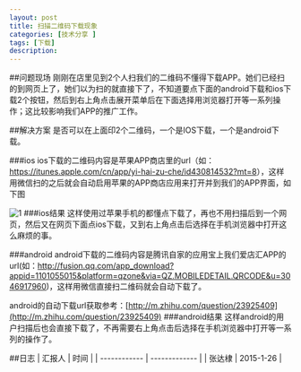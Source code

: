 ```yaml
---
layout: post
title: 扫描二维码下载现象
categories: [技术分享 ]
tags: [下载]
description: 
---
```




##问题现场
刚刚在店里见到2个人扫我们的二维码不懂得下载APP。她们已经扫的到网页上了，她们以为扫的就直接下了，不知道要点下面的android下载和ios下载2个按钮，然后到右上角点击展开菜单后在下面选择用浏览器打开等一系列操作；这比较影响我们APP的推广工作。

##解决方案
是否可以在上面印2个二维码，一个是IOS下载，一个是android下载。

###ios
ios下载的二维码内容是苹果APP商店里的url（如：<https://itunes.apple.com/cn/app/yi-hai-zu-che/id430814532?mt=8>），这样用微信扫的之后就会自动启用苹果的APP商店应用来打开并到我们的APP界面，如下图

![1](http://zhangdadi.github.io/image/1.png)
###ios结果
这样使用过苹果手机的都懂点下载了，再也不用扫描后到一个网页，然后又在网页下面点ios下载，又到右上角点击后选择在手机浏览器中打开这么麻烦的事。

###android
android下载的二维码内容是腾讯自家的应用宝上我们爱店汇APP的url(如：http://fusion.qq.com/app_download?appid=1101055015&platform=qzone&via=QZ.MOBILEDETAIL.QRCODE&u=3046917960)，这样用微信直接扫二维码就会自动下载了。

android的自动下载url获取参考：[http://m.zhihu.com/question/23925409](http://m.zhihu.com/question/23925409)
###android结果
这样android的用户扫描后也会直接下载了，不再需要右上角点击后选择在手机浏览器中打开等一系列的操作了。



##日志
| 汇报人 | 时间 | 
| ------------ | ------------- |
| 张达棣 | 2015-1-26  | 


